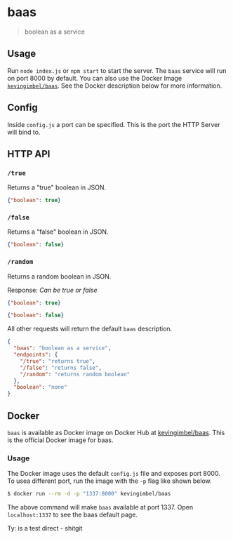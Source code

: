 # baas
> boolean as a service

## Usage

Run `node index.js` or `npm start` to start the server. The `baas` service will
run on port 8000 by default. You can also use the Docker Image
[`kevingimbel/baas`](https://hub.docker.com/r/kevingimbel/baas). See the Docker
description below for more information.

## Config

Inside `config.js` a port can be specified. This is the port the HTTP Server will bind to.

## HTTP API

### `/true`

Returns a "true" boolean in JSON.

```json
{"boolean": true}
```

### `/false`

Returns a "false" boolean in JSON.

```json
{"boolean": false}
```

### `/random`

Returns a random boolean in JSON.

Response:
_Can be true or false_

```json
{"boolean": true}
```

```json
{"boolean": false}
```

All other requests will return the default `baas` description.

```json
{
  "baas": "boolean as a service",
  "endpoints": {
    "/true": "returns true",
    "/false": "returns false",
    "/random": "returns random boolean"
  },
  "boolean": "none"
}
```

## Docker 

`baas` is available as Docker image on Docker Hub at
[kevingimbel/baas](https://hub.docker.com/r/kevingimbel/baas). This is the
official Docker image for baas. 

### Usage

The Docker image uses the default `config.js` file and exposes port 8000. To
usea different port, run the image with the `-p` flag like shown below.

```sh
$ docker run --rm -d -p "1337:8000" kevingimbel/baas
```

The above command will make `baas` available at port 1337. Open `localhost:1337`
to see the baas default page.


Ty: is a test direct - shitgit
